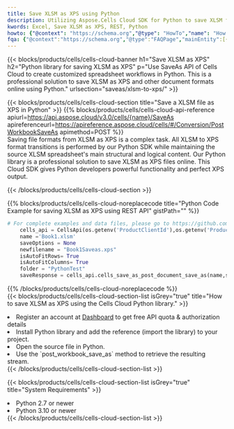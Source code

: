```yaml
---
title: Save XLSM as XPS using Python 
description: Utilizing Aspose.Cells Cloud SDK for Python to save XLSM format file as XPS format file. 
kwords: Excel, Save XLSM as XPS, REST, Python
howto: {"@context": "https://schema.org","@type": "HowTo","name": "How to save XLSM as XPS using the Cells Cloud Python library.","description": "How to save XLSM as XPS using the Cells Cloud Python library.","image": {"@type": "ImageObject"},"url": "/python/saveas/xlsm-to-xps/","step": [{ "@type": "HowToStep","name": "How to save XLSM as XPS using the Cells Cloud Python library. step 1", "image": {"@type": "ImageObject",},"url": "/python/saveas/xlsm-to-xps/","text": "Register an account at <a href='https://dashboard.aspose.cloud/'>Dashboard</a> to get free API quota & authorization details",},{ "@type": "HowToStep","name": "How to save XLSM as XPS using the Cells Cloud Python library. step 1", "image": {"@type": "ImageObject",},"url": "/python/saveas/xlsm-to-xps/","text": "Install Python library and add the reference (import the library) to your project.",},{ "@type": "HowToStep","name": "How to save XLSM as XPS using the Cells Cloud Python library. step 1", "image": {"@type": "ImageObject",},"url": "/python/saveas/xlsm-to-xps/","text": "Open the source file in Python.",},{ "@type": "HowToStep","name": "How to save XLSM as XPS using the Cells Cloud Python library. step 1", "image": {"@type": "ImageObject",},"url": "/python/saveas/xlsm-to-xps/","text": "Use the `post_workbook_save_as` method to retrieve the resulting stream.",}, ],"supply": {"@type": "HowToSupply","name": "document"},"tool": [{"@type": "HowToTool","name": "PyCharm, Visual Studio Code, Sublime, Eclipse"},{"@type": "HowToTool","name": "Aspose Cells"}],"totalTime": "PT6M"}
fqa: {"@context":"https://schema.org","@type":"FAQPage","mainEntity":[{"@type":"Question","name":"Why save file as other formats file in C# using REST API?","acceptedAnswer":{"@type":"Answer","text":"Documents are encoded in many ways, and some files may be incompatible with the software you use. To open and read such files, just save them as appropriate file formats.<br/><ol><li>Install .NET SDK and add the reference (import the library) to your project.</li><li>Open the source file in C# using REST API.</li><li>Call the PostWorkbookSaveAsRequest() method, passing an output filename with required extension.</li><li>Get the result of save as a separate file.</li></ol>"}},{"@type":"Question","name":"What file formats can I save as with your C# library?","acceptedAnswer":{"@type":"Answer","text":"We support a variety of file formats for conversion using .NET library, including XLSX, Excel, xls , PDF, CSV, HTML, Markdown, XML, PNG, JPG, TIFF, Json, TXT and many more."}},{"@type":"Question","name":"What is the maximum allowed file size for conversion using this .NET library?","acceptedAnswer":{"@type":"Answer","text":"There are no file size limits for format conversions using .NET library."}}]}
---
```



{{< blocks/products/cells/cells-cloud-banner h1="Save XLSM as XPS" h2="Python library for saving XLSM as XPS" p="Use SaveAs API of Cells Cloud to create customized spreadsheet workflows in Python. This is a professional solution to save XLSM as XPS and other document formats online using Python." urlsection="saveas/xlsm-to-xps/" >}}

{{< blocks/products/cells/cells-cloud-section  title="Save a XLSM file as XPS in Python" >}}
{{% blocks/products/cells/cells-cloud-api-reference  apiurl=https://api.aspose.cloud/v3.0/cells/{name}/SaveAs  apireferenceurl=https://apireference.aspose.cloud/cells/#/Conversion/PostWorkbookSaveAs  apimethod=POST %}}
<br/>
Saving file formats from XLSM as XPS is a complex task. All XLSM to XPS format transitions is performed by our Python SDK while maintaining the source XLSM spreadsheet's main structural and logical content. Our Python library is a professional solution to save XLSM as XPS files online. This Cloud SDK gives Python developers powerful functionality and perfect XPS output.

{{< /blocks/products/cells/cells-cloud-section >}}

{{% blocks/products/cells/cells-cloud-noreplacecode title="Python Code Example for saving XLSM as XPS using REST API" gistPath="" %}}
  
```python
# For complete examples and data files, please go to https://github.com/aspose-cells-cloud/aspose-cells-cloud-python/
    cells_api = CellsApi(os.getenv('ProductClientId'),os.getenv('ProductClientSecret'))
    name ='Book1.xlsm'    
    saveOptions = None
    newfilename = "Book1Saveas.xps"
    isAutoFitRows= True
    isAutoFitColumns= True
    folder = "PythonTest"
    saveResponse = cells_api.cells_save_as_post_document_save_as(name,save_options=saveOptions, newfilename=(folder +'/' + newfilename),folder=folder)
```
  
{{% /blocks/products/cells/cells-cloud-noreplacecode  %}}
<br/>
{{< blocks/products/cells/cells-cloud-section-list isGrey="true"  title="How to save XLSM as XPS using the Cells Cloud Python library." >}}
<li>Register an account at <a href="https://dashboard.aspose.cloud/">Dashboard</a> to get free API quota & authorization details</li>
<li>Install Python library and add the reference (import the library) to your project.</li>
<li>Open the source file in Python.</li>
<li>Use the `post_workbook_save_as` method to retrieve the resulting stream.</li>
{{< /blocks/products/cells/cells-cloud-section-list >}}

{{< blocks/products/cells/cells-cloud-section-list isGrey="true"  title="System Requirements" >}}
<li>Python 2.7 or newer</li>
<li>Python 3.10 or newer</li>
{{< /blocks/products/cells/cells-cloud-section-list >}}
